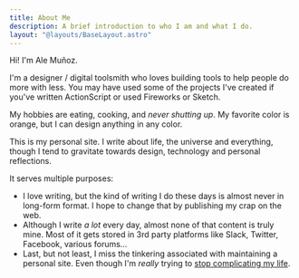 ```yaml
---
title: About Me
description: A brief introduction to who I am and what I do.
layout: "@layouts/BaseLayout.astro"
---
```


Hi! I'm Ale Muñoz.

I'm a designer / digital toolsmith who loves building tools to help people do more with less. You may have used some of the projects I've created if you've written ActionScript or used Fireworks or Sketch.

My hobbies are eating, cooking, and _never shutting up_. My favorite color is orange, but I can design anything in any color.

This is my personal site. I write about life, the universe and everything, though I tend to gravitate towards design, technology and personal reflections.

It serves multiple purposes:

- I love writing, but the kind of writing I do these days is almost never
  in long-form format. I hope to change that by publishing my crap on the web.
- Although I write *a lot* every day, almost none of that content is truly mine.
  Most of it gets stored in 3rd party platforms like Slack, Twitter, Facebook,
  various forums…
- Last, but not least, I miss the tinkering associated with maintaining
  a personal site. Even though I'm *really* trying to [stop complicating my life](/stop-complicating-your-life/).
